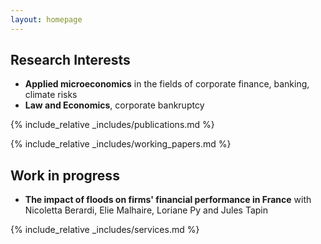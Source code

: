 ```yaml
---
layout: homepage
---
```



## Research Interests

- **Applied microeconomics** in the fields of corporate finance, banking, climate risks
- **Law and Economics**, corporate bankruptcy

{% include_relative _includes/publications.md %}

{% include_relative _includes/working_papers.md %}

## Work in progress

- **The impact of floods on firms' financial performance in France** with Nicoletta Berardi, Elie Malhaire, Loriane Py and Jules Tapin

{% include_relative _includes/services.md %}
